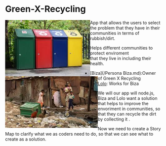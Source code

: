# Green-X-Recycling

<img align="left" padding=10px src="./images/images (1).jpg">App that allows the users to select the problem that they have in their communities in terms of rubbish/dirt.

<img align="left" padding=10px src="./images/images.jpg">Helps different communities to protect enviroment<br> that they live in including their health.

* [Biza](/Persona Biza.md):Owner of Green X Recycling
* [Lolo](/Persona_Lolo.md): Works for Biza

We will our app will node.js,
Biza and Lolo want a solution that helps to improve the envoriment in communities, so that they can recycle the dirt by collecting it .

Now we need to create a Story Map to clarify what we as coders need to do, so that we can see what to create as a solution.
